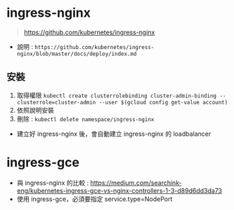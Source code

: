 # ingress-nginx
> https://github.com/kubernetes/ingress-nginx

- 說明 : `https://github.com/kubernetes/ingress-nginx/blob/master/docs/deploy/index.md`

## 安裝
1. 取得權限 `kubectl create clusterrolebinding cluster-admin-binding --clusterrole=cluster-admin --user $(gcloud config get-value account)`
2. 依照說明安裝
3. 刪除 : `kubectl delete namespace/ingress-nginx`

- 建立好 ingress-nginx 後，會自動建立 ingress-nginx 的 loadbalancer


# ingress-gce
- 與 ingress-nginx 的比較 : https://medium.com/searchink-eng/kubernetes-ingress-gce-vs-nginx-controllers-1-3-d89d6dd3da73
- 使用 ingress-gce，必須要指定 service.type=NodePort